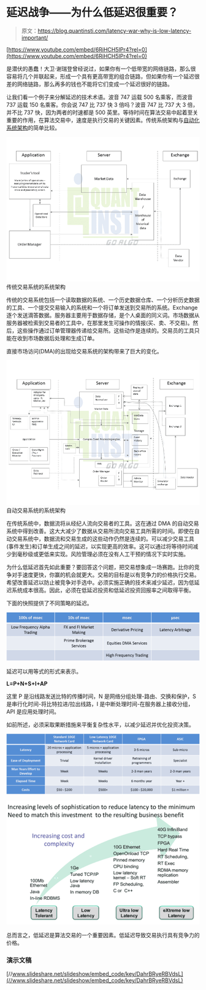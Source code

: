 # 延迟战争——为什么低延迟很重要？

> 原文：<https://blog.quantinsti.com/latency-war-why-is-low-latency-important/>

[https://www.youtube.com/embed/6RiHCH5IPr4?rel=0](https://www.youtube.com/embed/6RiHCH5IPr4?rel=0)

是潜伏的愚蠢！大卫·谢瑞登曾经说过，如果你有一个低带宽的网络链路，那么很容易将几个并联起来，形成一个具有更高带宽的组合链路，但如果你有一个延迟很差的网络链路，那么再多的钱也不能将它们变成一个延迟很好的链路。

让我们看一个例子来分解延迟的技术术语。波音 747 运载 500 名乘客，而波音 737 运载 150 名乘客。你会说 747 比 737 快 3 倍吗？波音 747 比 737 大 3 倍，并不比 737 快，因为两者的时速都是 500 英里。等待时间在算法交易中起着至关重要的作用，在算法交易中，速度是执行交易的关键因素。传统系统架构与[自动化系统架构](https://blog.quantinsti.com/algorithmic-trading-system/)的简单比较。

![System Architecture of a Traditional Trading System](img/f936ebb95001db48ff58f634924befbe.png)传统交易系统的系统架构

传统的交易系统包括一个读取数据的系统、一个历史数据仓库、一个分析历史数据的工具、一个提交交易输入的系统和一个将订单发送到交易所的系统。Exchange 逐个发送滴答数据。服务器主要用于数据存储，是个人桌面的同义词。市场数据从服务器被检索到交易者的工具中，在那里发生可操作的情报(买、卖、不交易)。然后，这些操作通过订单管理器传递给交易所。这些动作是连续的。交易员的工具只能在收到市场数据后处理和生成订单。

直接市场访问(DMA)的出现给交易系统的架构带来了巨大的变化。

![System Architecture of an Automated Trading System](img/8a53ec4a2941f8060c6496a737cb0585.png)自动交易系统的系统架构

在传统系统中，数据流将从经纪人流向交易者的工具。这在通过 DMA 的自动交易系统中得到改善。这大大减少了数据从交易所流向交易工具所需的时间。即使在自动交易系统中，数据流和交易生成的这些动作仍然是连续的。可以减少交易工具(事件发生)和订单生成之间的延迟，以实现更高的效率。这可以通过将等待时间减少到毫秒级或更低来实现。风险管理必须在没有人工干预的情况下实时实施。

为什么低延迟首先如此重要？要回答这个问题，把交易想象成一场赛跑。比你的竞争对手速度更快，你赢的机会就更大。交易的目标是以有竞争力的价格执行交易。希望改善延迟以防止被竞争对手选中。必须实施正确的技术来减少延迟，因为低延迟系统成本很高。因此，必须在低延迟投资和低延迟投资回报率之间取得平衡。

下面的快照提供了不同策略的延迟。

![latencies for different strategies](img/d0ab1cd84e5b523ad559c42d88be8202.png)

延迟可以用等式的形式来表示。

**L=P+N+S+I+AP**

这里 P 是沿线路发送比特的传播时间，N 是网络分组处理-路由、交换和保护，S 是串行化时间-将比特拉进/拉出线路，I 是中断处理时间-在服务器上接收分组，API 是应用处理时间。

如前所述，必须采取果断措施来平衡复杂性水平，以减少延迟并优化投资决策。

![Costs in Time (Years) for Time Reduction (micro-seconds)](img/026ae32ccad731fd24b6e718860f6be1.png)

![Technology Mix](img/56f99dfe3098e262368d778db6e2a300.png)

总而言之，低延迟是算法交易的一个重要因素。低延迟导致交易执行具有竞争力的价格。

### **演示文稿**

[//www.slideshare.net/slideshow/embed_code/key/DahrBRyeRBVdsL](//www.slideshare.net/slideshow/embed_code/key/DahrBRyeRBVdsL)